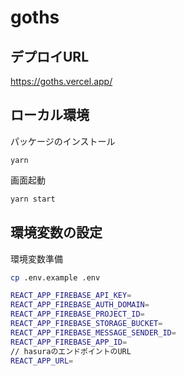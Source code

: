 
# goths

## デプロイURL
<a href="https://goths.vercel.app/" target="_blank" rel="noopener noreferrer">https://goths.vercel.app/</a>


## ローカル環境

パッケージのインストール
```
yarn
```

画面起動
```bash
yarn start
```

## 環境変数の設定

環境変数準備
```bash
cp .env.example .env
```

```bash
REACT_APP_FIREBASE_API_KEY=
REACT_APP_FIREBASE_AUTH_DOMAIN=
REACT_APP_FIREBASE_PROJECT_ID=
REACT_APP_FIREBASE_STORAGE_BUCKET=
REACT_APP_FIREBASE_MESSAGE_SENDER_ID=
REACT_APP_FIREBASE_APP_ID=
// hasuraのエンドポイントのURL
REACT_APP_URL=
```

